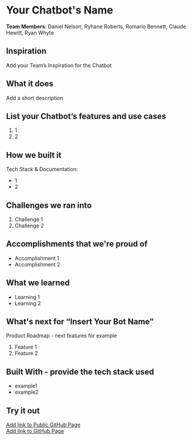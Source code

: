 # Your Chatbot's Name

[//]: <> (Please use this Winning Hackathon Application as an example:
https://devpost.com/software/rewise-ai-powered-revision-bot)

**Team Members**: Daniel Nelson, Ryhane Roberts, Romario Bennett, Claude Hewitt, Ryan Whyte

## Inspiration
Add your Team’s Inspiration for the Chatbot


## What it does
Add a short description


## List your Chatbot’s features and use cases
1. 1
1. 2


## How we built it
Tech Stack & Documentation:
* 1
* 2


## Challenges we ran into
1. Challenge 1
1. Challenge 2
 
 
## Accomplishments that we're proud of
* Accomplishment 1
* Accomplishment 2


## What we learned
* Learning 1
* Learning 2


## What's next for “Insert Your Bot Name”
Product Roadmap - next features for example
1. Feature 1
1. Feature 2


## Built With - provide the tech stack used 
* example1
* example2


## Try it out
[Add link to Public GitHub Page](link) </br>
[Add link to GitHub Page](link)
